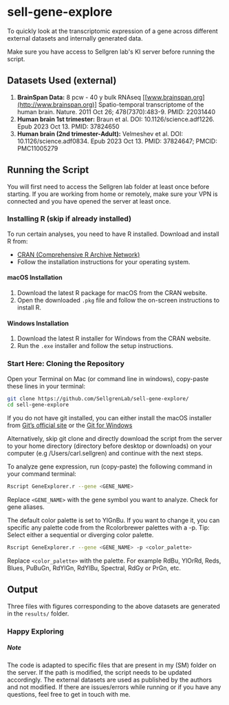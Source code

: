 # sell-gene-explore

To quickly look at the transcriptomic expression of a gene across different external datasets and internally generated data.

Make sure you have access to Sellgren lab's KI server before running the script.

## Datasets Used (external)

1. **BrainSpan Data:** 8 pcw - 40 y bulk RNAseq [[www.brainspan.org](http://www.brainspan.org)] Spatio-temporal transcriptome of the human brain. Nature. 2011 Oct 26; 478(7370):483-9. PMID: 22031440
2. **Human brain 1st trimester:** Braun et al. DOI: 10.1126/science.adf1226. Epub 2023 Oct 13. PMID: 37824650
3. **Human brain (2nd trimester-Adult):** Velmeshev et al. DOI: 10.1126/science.adf0834. Epub 2023 Oct 13. PMID: 37824647; PMCID: PMC11005279

## Running the Script
You will first need to access the Sellgren lab folder at least once before starting. If you are working from home or remotely, make sure your VPN is connected and you have opened the server at least once. 

### Installing R (skip if already installed)
To run certain analyses, you need to have R installed. Download and install R from:
- [CRAN (Comprehensive R Archive Network)](https://cran.r-project.org/)
- Follow the installation instructions for your operating system.

#### macOS Installation
1. Download the latest R package for macOS from the CRAN website.
2. Open the downloaded `.pkg` file and follow the on-screen instructions to install R.

#### Windows Installation
1. Download the latest R installer for Windows from the CRAN website.
2. Run the `.exe` installer and follow the setup instructions.


### Start Here: Cloning the Repository
Open your Terminal on Mac (or command line in windows), copy-paste these lines in your terminal:
```bash
git clone https://github.com/SellgrenLab/sell-gene-explore/
cd sell-gene-explore
```
If you do not have git installed, you can either install the macOS installer from [Git’s official site](https://git-scm.com/download/mac) or the [Git for Windows](https://git-scm.com/download/win)

Alternatively, skip git clone and directly download the script from the server to your home directory (directory before desktop or downloads) on your computer (e.g /Users/carl.sellgren) and continue with the next steps. 

To analyze gene expression, run (copy-paste) the following command in your command terminal:

```bash
Rscript GeneExplorer.r --gene <GENE_NAME> 
```
Replace ```<GENE_NAME>``` with the gene symbol you want to analyze. Check for gene aliases. 

The default color palette is set to YlGnBu. If you want to change it, you can specific any palette code from the Rcolorbrewer palettes with a -p. Tip: Select either a sequential or diverging color palette. 

```bash
Rscript GeneExplorer.r --gene <GENE_NAME> -p <color_palette>
```
Replace ```<color_palette>``` with the palette. For example RdBu, YlOrRd, Reds, Blues, PuBuGn, RdYlGn, RdYlBu, Spectral, RdGy or PrGn, etc. 

## Output

Three files with figures corresponding to the above datasets are generated in the ```results/``` folder.

### Happy Exploring

##### Note 
The code is adapted to specific files that are present in my (SM) folder on the server. If the path is modified, the script needs to be updated accordingly. The external datasets are used as published by the authors and not modified. If there are issues/errors while running or if you have any questions, feel free to get in touch with me. 






